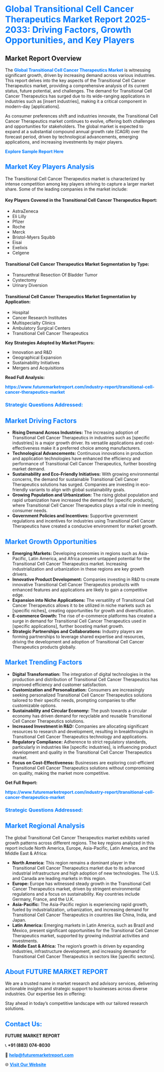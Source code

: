 <h1 style="color: #007BFF;">Global Transitional Cell Cancer Therapeutics Market Report 2025-2033: Driving Factors, Growth Opportunities, and Key Players</h1>

<section id="overview">
<h2>Market Report Overview</h2>
<p>The <a href="https://www.futuremarketreport.com/industry-report/transitional-cell-cancer-therapeutics-market" style="color: #007BFF; text-decoration: none;"><strong>Global Transitional Cell Cancer Therapeutics Market</strong></a> is witnessing significant growth, driven by increasing demand across various industries. This report delves into the key aspects of the Transitional Cell Cancer Therapeutics market, providing a comprehensive analysis of its current status, future potential, and challenges. The demand for Transitional Cell Cancer Therapeutics has surged due to its wide-ranging applications in industries such as [insert industries], making it a critical component in modern-day [applications].</p>
<p>As consumer preferences shift and industries innovate, the Transitional Cell Cancer Therapeutics market continues to evolve, offering both challenges and opportunities for stakeholders. The global market is expected to expand at a substantial compound annual growth rate (CAGR) over the forecast period, driven by technological advancements, emerging applications, and increasing investments by major players.</p>
</section>

<section id="overview">
<p><a href="https://www.futuremarketreport.com/request-sample/reportId=122473" style="color: #007BFF; text-decoration: none;"><strong>Explore Sample Report Here</strong></a></p>
</section>

<section id="key-players">
<h2 style="color: #007BFF;">Market Key Players Analysis</h2>
<p>The Transitional Cell Cancer Therapeutics market is characterized by intense competition among key players striving to capture a larger market share. Some of the leading companies in the market include:</p>
<h4>Key Players Covered in the Transitional Cell Cancer Therapeutics Report:</h4>
<ul><li>AstraZeneca</li><li>Eli Lilly</li><li>Pfizer</li><li>Roche</li><li>Merck</li><li>Bristol-Myers Squibb</li><li>Eisai</li><li>Exelixis</li><li>Celgene</li></ul>
<h4>Transitional Cell Cancer Therapeutics Market Segmentation by Type:</h4>
<ul><li>Transurethral Resection Of Bladder Tumor</li><li>Cystectomy</li><li>Urinary Diversion</li></ul>

<h4>Transitional Cell Cancer Therapeutics Market Segmentation by Application:</h4>
<ul><li>Hospital</li><li>Cancer Research Institutes</li><li>Multispecialty Clinics</li><li>Ambulatory Surgical Centers</li><li>Transitional Cell Cancer Therapeutics</li></ul>
<p><strong>Key Strategies Adopted by Market Players:</strong></p>
<ul>
<li>Innovation and R&D</li>
<li>Geographical Expansion</li>
<li>Sustainability Initiatives</li>
<li>Mergers and Acquisitions</li>
</ul>
</section>

<section>
<p><strong>Read Full Analysis: </strong></p><a href="https://www.futuremarketreport.com/industry-report/transitional-cell-cancer-therapeutics-market" style="color: #007BFF; text-decoration: none;"><strong>https://www.futuremarketreport.com/industry-report/transitional-cell-cancer-therapeutics-market</strong></a>
<h3 style="color: #007BFF;">Strategic Questions Addressed:</h3>
</section>

<section id="driving-factors">
<h2 style="color: #007BFF;">Market Driving Factors</h2>
<ul>
<li><strong>Rising Demand Across Industries:</strong> The increasing adoption of Transitional Cell Cancer Therapeutics in industries such as [specific industries] is a major growth driver. Its versatile applications and cost-effectiveness make it a preferred choice among manufacturers.</li>
<li><strong>Technological Advancements:</strong> Continuous innovations in production and application technologies have enhanced the efficiency and performance of Transitional Cell Cancer Therapeutics, further boosting market demand.</li>
<li><strong>Sustainability and Eco-Friendly Initiatives:</strong> With growing environmental concerns, the demand for sustainable Transitional Cell Cancer Therapeutics solutions has surged. Companies are investing in eco-friendly variants to align with global sustainability goals.</li>
<li><strong>Growing Population and Urbanization:</strong> The rising global population and rapid urbanization have increased the demand for [specific products], where Transitional Cell Cancer Therapeutics plays a vital role in meeting consumer needs.</li>
<li><strong>Government Policies and Incentives:</strong> Supportive government regulations and incentives for industries using Transitional Cell Cancer Therapeutics have created a conducive environment for market growth.</li>
</ul>
</section>

<section id="growth-opportunities">
<h2 style="color: #007BFF;">Market Growth Opportunities</h2>
<ul>
<li><strong>Emerging Markets:</strong> Developing economies in regions such as Asia-Pacific, Latin America, and Africa present untapped potential for the Transitional Cell Cancer Therapeutics market. Increasing industrialization and urbanization in these regions are key growth drivers.</li>
<li><strong>Innovative Product Development:</strong> Companies investing in R&D to create innovative Transitional Cell Cancer Therapeutics products with enhanced features and applications are likely to gain a competitive edge.</li>
<li><strong>Expansion into Niche Applications:</strong> The versatility of Transitional Cell Cancer Therapeutics allows it to be utilized in niche markets such as [specific niches], creating opportunities for growth and diversification.</li>
<li><strong>E-commerce Growth:</strong> The rise of e-commerce platforms has created a surge in demand for Transitional Cell Cancer Therapeutics used in [specific applications], further boosting market growth.</li>
<li><strong>Strategic Partnerships and Collaborations:</strong> Industry players are forming partnerships to leverage shared expertise and resources, driving the development and adoption of Transitional Cell Cancer Therapeutics products globally.</li>
</ul>
</section>

<section id="trending-factors">
<h2 style="color: #007BFF;">Market Trending Factors</h2>
<ul>
<li><strong>Digital Transformation:</strong> The integration of digital technologies in the production and distribution of Transitional Cell Cancer Therapeutics has improved efficiency and customer satisfaction.</li>
<li><strong>Customization and Personalization:</strong> Consumers are increasingly seeking personalized Transitional Cell Cancer Therapeutics solutions tailored to their specific needs, prompting companies to offer customizable options.</li>
<li><strong>Sustainability and Circular Economy:</strong> The push towards a circular economy has driven demand for recyclable and reusable Transitional Cell Cancer Therapeutics solutions.</li>
<li><strong>Increased Investment in R&D:</strong> Companies are allocating significant resources to research and development, resulting in breakthroughs in Transitional Cell Cancer Therapeutics technology and applications.</li>
<li><strong>Regulatory Compliance:</strong> Adherence to strict regulatory standards, particularly in industries like [specific industries], is influencing product development and quality in the Transitional Cell Cancer Therapeutics market.</li>
<li><strong>Focus on Cost-Effectiveness:</strong> Businesses are exploring cost-efficient Transitional Cell Cancer Therapeutics solutions without compromising on quality, making the market more competitive.</li>
</ul>
</section>

<section>
<p><strong>Get Full Report: </strong></p><a href="https://www.futuremarketreport.com/industry-report/transitional-cell-cancer-therapeutics-market" style="color: #007BFF; text-decoration: none;"><strong>https://www.futuremarketreport.com/industry-report/transitional-cell-cancer-therapeutics-market</strong></a>
<h3 style="color: #007BFF;">Strategic Questions Addressed:</h3>
</section>


<section id="regional-analysis">
<h2 style="color: #007BFF;">Market Regional Analysis</h2>
<p>The global Transitional Cell Cancer Therapeutics market exhibits varied growth patterns across different regions. The key regions analyzed in this report include North America, Europe, Asia-Pacific, Latin America, and the Middle East & Africa:</p>
<ul>
<li><strong>North America:</strong> This region remains a dominant player in the Transitional Cell Cancer Therapeutics market due to its advanced industrial infrastructure and high adoption of new technologies. The U.S. and Canada are leading markets in this region.</li>
<li><strong>Europe:</strong> Europe has witnessed steady growth in the Transitional Cell Cancer Therapeutics market, driven by stringent environmental regulations and a focus on sustainability. Key countries include Germany, France, and the U.K.</li>
<li><strong>Asia-Pacific:</strong> The Asia-Pacific region is experiencing rapid growth, fueled by industrialization, urbanization, and increasing demand for Transitional Cell Cancer Therapeutics in countries like China, India, and Japan.</li>
<li><strong>Latin America:</strong> Emerging markets in Latin America, such as Brazil and Mexico, present significant opportunities for the Transitional Cell Cancer Therapeutics market, supported by growing industrial activities and investments.</li>
<li><strong>Middle East & Africa:</strong> The region’s growth is driven by expanding industries, infrastructure development, and increasing demand for Transitional Cell Cancer Therapeutics in sectors like [specific sectors].</li>
</ul>
</section>

<footer>
<h2 style="color: #007BFF;">About FUTURE MARKET REPORT</h2>
<p>We are a trusted name in market research and advisory services, delivering actionable insights and strategic support to businesses across diverse industries. Our expertise lies in offering:</p>

<p>Stay ahead in today’s competitive landscape with our tailored research solutions.</p>

<h2 style="color: #007BFF;">Contact Us:</h2>
<p><strong>FUTURE MARKET REPORT</strong></p>
<p>📞 <strong>+91 (883) 074-8030</strong></p>
<p>📧 <strong><a href="mailto:help@futuremarketreport.com" style="color: #007BFF;">help@futuremarketreport.com</a></strong></p>
<p>🌐 <strong><a href="https://www.futuremarketreport.com/" style="color: #007BFF;">Visit Our Website</a></strong></p>
</footer>
